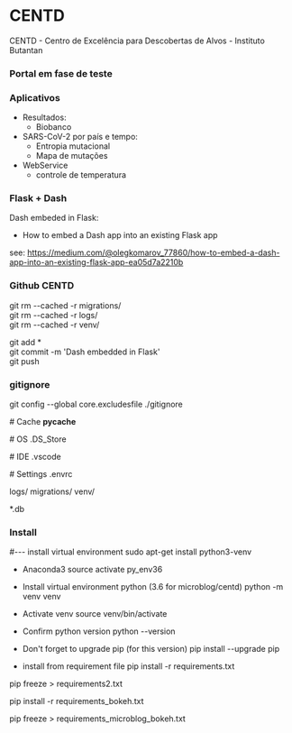 # CENTD
CENTD - Centro de Excelência para Descobertas de Alvos  - Instituto Butantan

### Portal em fase de teste

### Aplicativos

  - Resultados:
    - Biobanco
  - SARS-CoV-2 por país e tempo:
    - Entropia mutacional
    - Mapa de mutações
  - WebService
    - controle de temperatura


### Flask + Dash

Dash embeded in Flask:  
  - How to embed a Dash app into an existing Flask app

see: https://medium.com/@olegkomarov_77860/how-to-embed-a-dash-app-into-an-existing-flask-app-ea05d7a2210b


### Github CENTD

git rm --cached -r migrations/  
git rm --cached -r logs/  
git rm --cached -r venv/  

git add *  
git commit -m 'Dash embedded in Flask'  
git push  

### gitignore

git config --global core.excludesfile ./gitignore  

\# Cache
__pycache__

\# OS
.DS_Store

\# IDE
.vscode

\# Settings
.envrc

logs/
migrations/
venv/

\*.db


### Install

#--- install virtual environment
sudo apt-get install python3-venv

  - Anaconda3
source activate py_env36

  - Install virtual environment python (3.6 for microblog/centd)
python -m venv venv

  - Activate venv
source venv/bin/activate

   - Confirm python version
python --version

   - Don't forget to upgrade pip (for this version)
pip install --upgrade pip

   - install from requirement file
pip install -r requirements.txt   

pip freeze > requirements2.txt  

pip install -r requirements_bokeh.txt

pip freeze > requirements_microblog_bokeh.txt
